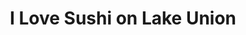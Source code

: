 ---
layout: place
title: I Love Sushi on Lake Union
permalink: /washington/seattle/i-love-sushi-on-lake-union.html
stateAbbr: WA
stateName: Washington
cityName: Seattle
seo:
  type: restaurant
  links: null
place_id: ChIJ4_fDyiQVkFQRkFxG9lkivhs
photos:
  - name: >-
      places/ChIJ4_fDyiQVkFQRkFxG9lkivhs/photos/AeeoHcLI-UNtoLFbQ0fmklVnm1uuugNLGVyLsnNWZZb82O8btOepL8Z1oiuedLB2AtrUv45aHSrI4Otw7533sy6ss_cL8b9-LluJ8wzzJ91Mci5cWau_uETmG8wJToAVFao_N6IBseZRVP6frjOO9Evz4nMivV8sSckNaCizNhg5GSzn6F-Fy0z0K_Dbo2r8CyQXBgVRSVfrQDP1z0dutLXYWNnudZYOPPxtb9_uciOWRDrWNAPpc1bXjTEhDltNjHXQHlxkR3BrOJuEPLpeSNFDf4TdR8LxJvzjDJaXfmF7zxWgpQ
    widthPx: 864
    heightPx: 576
    authorAttributions:
      - displayName: I Love Sushi on Lake Union
        uri: https://maps.google.com/maps/contrib/109656723235313350772
        photoUri: >-
          https://lh3.googleusercontent.com/a-/ALV-UjWsFbgLfpkTFSkEJ9Zy9UttESJZaOe72agDDuUtq_gzNf1AhCg=s100-p-k-no-mo
    flagContentUri: >-
      https://www.google.com/local/imagery/report/?cb_client=maps_api_places.places_api&image_key=!1e10!2sAF1QipPEMJ3V70foggFOlasmTIwzEjaUn8dKRN3NxUlp&hl=en-US
    googleMapsUri: >-
      https://www.google.com/maps/place//data=!3m4!1e2!3m2!1sAF1QipPEMJ3V70foggFOlasmTIwzEjaUn8dKRN3NxUlp!2e10!4m2!3m1!1s0x54901524cac3f7e3:0x1bbe2259f6465c90
  - name: >-
      places/ChIJ4_fDyiQVkFQRkFxG9lkivhs/photos/AeeoHcL_a53p5jl2m4cXD5FdSY-SWkk3JtjkiJ-9lY3NZDoFDliVtx5Qsutc2xAyc7WFzGM_Rtc7iOC-x2HxY_Qu4MxYK2JoQvDeI19b61eqG5GHcLfbSlEgUzBygvCd-fyQF08VlRGZ4g8IwlQ1ioCncpDmm6t6_iniHEcP79Cy7l7ajXhI8RXGbY5_MjZCOHJj79M-h_WoeOZ-6MY04C-ZFt1BQAduLIGStB0TlZbX_UzxfkhBAX4YFH-3ooVQm3cTOjOg9_GGdJuw-Kvd2hmdk0kHr66GBM_XxTju46c0ZFmLow
    widthPx: 1600
    heightPx: 1067
    authorAttributions:
      - displayName: I Love Sushi on Lake Union
        uri: https://maps.google.com/maps/contrib/109656723235313350772
        photoUri: >-
          https://lh3.googleusercontent.com/a-/ALV-UjWsFbgLfpkTFSkEJ9Zy9UttESJZaOe72agDDuUtq_gzNf1AhCg=s100-p-k-no-mo
    flagContentUri: >-
      https://www.google.com/local/imagery/report/?cb_client=maps_api_places.places_api&image_key=!1e10!2sAF1QipPof7IADOrNx4b1h2pYanSMkDtPJGgm8GVlyLTV&hl=en-US
    googleMapsUri: >-
      https://www.google.com/maps/place//data=!3m4!1e2!3m2!1sAF1QipPof7IADOrNx4b1h2pYanSMkDtPJGgm8GVlyLTV!2e10!4m2!3m1!1s0x54901524cac3f7e3:0x1bbe2259f6465c90
  - name: >-
      places/ChIJ4_fDyiQVkFQRkFxG9lkivhs/photos/AeeoHcLsvdFj9SqkS08fPzDzrt0fgE45Ktln6flYJ7P5Dm9gXp4k8h3y8ikn_SSH3nWl2C45FDe8AqC6asxPq2Chfts4qp0qRZMCqblwW9ZOITSBAtoSDJBddeKvGtBkfsQI10K6xp9-6Qj3iSDtnlLVbxHqP5n48MZSxeXMdoIOZJ5p67Z66tWyy7Am4cOg-5DI_sErTb4NPMRXguFDf_IgrY2lZlLulF-9U0XkjlRmKghus-zPAEYl_cvSeqvyljlFgRh0Xxc9ZdcolKVapoG5dhM94mAt3vl2_4OGAl8JMudUaIHPXOqamAh7Zo5BQRpk09IHzGX7t3K5i7b_dG_W4NdH63aFoxrPA2saya0xDwsYWs7FOoJlQkeIdBSJ5kY0gxvbmardV5dB7O34PIvHV45IX_Aygmh_Q8ZnWfmLSfv2E4_N
    widthPx: 4000
    heightPx: 3000
    authorAttributions:
      - displayName: Adam Lassiter
        uri: https://maps.google.com/maps/contrib/112871346000437957668
        photoUri: >-
          https://lh3.googleusercontent.com/a-/ALV-UjXp43K6wYFJkXkx533vxB-pHe8lPFgKpV_lUEG-FCznzuTBw14vmQ=s100-p-k-no-mo
    flagContentUri: >-
      https://www.google.com/local/imagery/report/?cb_client=maps_api_places.places_api&image_key=!1e10!2sCIHM0ogKEICAgICT3cnKzQE&hl=en-US
    googleMapsUri: >-
      https://www.google.com/maps/place//data=!3m4!1e2!3m2!1sCIHM0ogKEICAgICT3cnKzQE!2e10!4m2!3m1!1s0x54901524cac3f7e3:0x1bbe2259f6465c90
  - name: >-
      places/ChIJ4_fDyiQVkFQRkFxG9lkivhs/photos/AeeoHcJzl1w94_AylIDGFl307X-TPABr_WP_XcnAgVIGtkeh1rJag1KJYpuwnZSkKgudLWyrRSZ4z8MJq8RC_uuAFl7XlNOKGHskHRmcQUxDqtZ-NyjDZfboPgVoZO2jPk1Z_7kIzn_PyCZMIbiRNqunF8CoqSGRYhFyn1xWQz2uIs5sxCdpJM-C91y4YKs4tKySVmWcH6u-kxshzGt7AGopLXhL693tKmPJYHKpzE-HydIKAZyx_smSc5ahtUuLKaoCfe0RbRicPlzPy841R5C7miqSPub9lOMsWOB_9heb4LYL6QsKTsGes-wAlRjL4SDuuY7JJh6KesPsWpFW3X5NZvLgFi8H7NHYNPsClqGXUdqlCdLDiLi8NqyV-Xl4U4RgTJSmdgGmlX8gR1U3Rz2L-UUouxgayhkq4ql4Wx1DK0A
    widthPx: 4048
    heightPx: 3036
    authorAttributions:
      - displayName: David Petersen
        uri: https://maps.google.com/maps/contrib/100840344925853146664
        photoUri: >-
          https://lh3.googleusercontent.com/a-/ALV-UjWUjDEKGOO9Ph-v5adR5ONetQF32mYemGgMriwLJXNWaQ2Z5ssu=s100-p-k-no-mo
    flagContentUri: >-
      https://www.google.com/local/imagery/report/?cb_client=maps_api_places.places_api&image_key=!1e10!2sCIHM0ogKEICAgIDE_eH3Xw&hl=en-US
    googleMapsUri: >-
      https://www.google.com/maps/place//data=!3m4!1e2!3m2!1sCIHM0ogKEICAgIDE_eH3Xw!2e10!4m2!3m1!1s0x54901524cac3f7e3:0x1bbe2259f6465c90
  - name: >-
      places/ChIJ4_fDyiQVkFQRkFxG9lkivhs/photos/AeeoHcK3F2zSPiCuU0gHAC0bMzohIsOBdGlGulxorqsEThFdqcFwlWyBUaPIm_QuB4YReuNxVawbDef5ol5ktOkpTf3Jouf1iPJj-qtWEuft8yNxps6dCXJ2CTKEucNONFj6UfW2X9wiEb5kMgBs8q2yQJPJ4tTUu0ybWVna_-RCF-sgKm4yuUmEiGYkAXUXTVyh7XiJP5aJ9kiQ6bUucVuP9T8kDxil-S_pfBdWSD6ebK0-oXrp3W1aF2HTilfjSGhLXt__SpQnAiIW4LdvrOmiUnvjCks_eobR6o-sD9adNBrR1-of06ddokSCisEc7_mgpRirX1jV60vVI7wrDf1vd4Nv5Bl1KJcdphFX80eUYGI2YDZx1qfeRGqD9V7BZnrFqaOk4PBSG-S7RYD19fYG_BPe1QzD_iMpyg4GFYU8Ydwjq-BH
    widthPx: 4032
    heightPx: 3024
    authorAttributions:
      - displayName: XY
        uri: https://maps.google.com/maps/contrib/104136382907366872064
        photoUri: >-
          https://lh3.googleusercontent.com/a-/ALV-UjVDRks2etX76q5UZb0XvbojRD1_SdWjWqJQQiRx8Zw8DqPNoByB4g=s100-p-k-no-mo
    flagContentUri: >-
      https://www.google.com/local/imagery/report/?cb_client=maps_api_places.places_api&image_key=!1e10!2sCIHM0ogKEICAgMDAzc-etAE&hl=en-US
    googleMapsUri: >-
      https://www.google.com/maps/place//data=!3m4!1e2!3m2!1sCIHM0ogKEICAgMDAzc-etAE!2e10!4m2!3m1!1s0x54901524cac3f7e3:0x1bbe2259f6465c90
  - name: >-
      places/ChIJ4_fDyiQVkFQRkFxG9lkivhs/photos/AeeoHcK-qqn3m-NOAZ6K_O-rR7Of8R0_nPoOorIpxNTCUmZ2GjhyJUXMf5H-POYGZ2vJ8RAVa4WsWiqXfEnz4dgDfbxFr_3ZjRwRjckZZ6zCN3350ghGoReTCXLd8nwxRc3d2gyKBW21f6Hx57FYVrCA_ioComHmHG3LlKZzu2tM0bePvp7bbLC9Pr7Nj9pri6f4FVMbqJbhV20qIpXwq8zXIpke7xV_5l7SbTtdzpplwrjsIoDjCL-65HLF6nhSzneP6F4RaMUYUUkt8-OBUIm_pwuPL8D_mdJwG3_YPFNar0gIppzvtBIZWn1S8QhIdajNROOJ0SuRvU4CeWyoyrW7Z0tz3raw2CtZMJhuxHg07K9J1onpUyJ2h-5l7EkEYlEV767YZWfowAyfaTN-32Qp6x6xt-aR1MUvcolzuvc3lH3FAHQ
    widthPx: 4000
    heightPx: 3000
    authorAttributions:
      - displayName: Peter Kwok
        uri: https://maps.google.com/maps/contrib/114552686355370932790
        photoUri: >-
          https://lh3.googleusercontent.com/a-/ALV-UjXeGzp2edhi2lASjPFp21IM812FmUmPK8-E2UY-KDIOhhK_DdPBTw=s100-p-k-no-mo
    flagContentUri: >-
      https://www.google.com/local/imagery/report/?cb_client=maps_api_places.places_api&image_key=!1e10!2sCIHM0ogKEICAgIC3ge-71AE&hl=en-US
    googleMapsUri: >-
      https://www.google.com/maps/place//data=!3m4!1e2!3m2!1sCIHM0ogKEICAgIC3ge-71AE!2e10!4m2!3m1!1s0x54901524cac3f7e3:0x1bbe2259f6465c90
  - name: >-
      places/ChIJ4_fDyiQVkFQRkFxG9lkivhs/photos/AeeoHcLJeV4Oq06YMCZG7kqfGyCZbDadwXvn0hRElKIJXqutGlI3hncz5ZWjGZAGrwm1IODQOsjWc-BiJPFo6BvxqAYDsWb1K8s4OzHdkKK2q_1RA0MDKuAPVtf-8frDZq3UXKHQj2X1zY1Azwq8Jlsk0v63gT-WF61yIYnH39ZZKIvFIzP73h5t2b4YcIgkKTgPZvA0IdYoazwZgaXxPiOgr7mYfRcTGOKGmsaEUUUIUYINvwpug3DKsc-JxNjqTERZYytdf5uHjgRqlXu-QcpKQm4SCcY8g_ejhpYzEMWtDRyeVEeNr6CE5X_NuN4hTwAoi2hj-SbXbKKh6cKeiPq3eBhnkXkXS28M9McXZjo3_osyKapmu-GzGcVN7NFY53xXfEdcakBWZvBODtx2DqRbVGS_3DPsmSrxt4BwLkozTqG-Ew
    widthPx: 3000
    heightPx: 4000
    authorAttributions:
      - displayName: Jose Jesus Sarcos
        uri: https://maps.google.com/maps/contrib/117201265821702110701
        photoUri: >-
          https://lh3.googleusercontent.com/a/ACg8ocLps7zRj5Lfxg9IoCeTe96nfsh-9vYEegokxZ5tXbQwKJBDKg=s100-p-k-no-mo
    flagContentUri: >-
      https://www.google.com/local/imagery/report/?cb_client=maps_api_places.places_api&image_key=!1e10!2sCIHM0ogKEICAgICOlrbkIg&hl=en-US
    googleMapsUri: >-
      https://www.google.com/maps/place//data=!3m4!1e2!3m2!1sCIHM0ogKEICAgICOlrbkIg!2e10!4m2!3m1!1s0x54901524cac3f7e3:0x1bbe2259f6465c90
  - name: >-
      places/ChIJ4_fDyiQVkFQRkFxG9lkivhs/photos/AeeoHcK4UUDpjQ5j8ltp3ZPIUXs0OBFnNPUz3kt9NxxmzGI3kd4kOT99m_kPIhz019v1mfvSIGipjt12Uah8v4BDZUX-lEbXTkQY-H1PPBTHjNuh6yJ2CmW7FEaBc7pxYSkSG70hyMflic3XHabQ2i0ZtaSeVGf2j4xZsDZ-7VKL5u2gii-Z-MrY2rvpb9yBweQjtOClw0ClpfDkcpFZC2kIaQtdX-Oh16ahP8UEzSjrcNfiIdui_vNdTkwv3euRJVoqyjS-1Bzb8lZosruyQZuK1jhxUvMYlPEKOBanwrBaOY5joMILj6FfT0lK4Sx2oG-SGj29jRbwQ1Um1hTpAyvLy7cz7VYojZTtiYvrfY_U6WBfHTGjaW8pnhTm276ee_6Su8v6JcPwmKRiJFk3kiuTBFO2r7zhinO4QgO5KE0l8c0og1aI
    widthPx: 4032
    heightPx: 3024
    authorAttributions:
      - displayName: Matt Swift
        uri: https://maps.google.com/maps/contrib/101599907688899091315
        photoUri: >-
          https://lh3.googleusercontent.com/a-/ALV-UjVbECepU_VSzOUSe76ZhG7ywQ-WEbrpRio054LrYhZnjgbD6QU3zg=s100-p-k-no-mo
    flagContentUri: >-
      https://www.google.com/local/imagery/report/?cb_client=maps_api_places.places_api&image_key=!1e10!2sCIHM0ogKEICAgICUhvm30QE&hl=en-US
    googleMapsUri: >-
      https://www.google.com/maps/place//data=!3m4!1e2!3m2!1sCIHM0ogKEICAgICUhvm30QE!2e10!4m2!3m1!1s0x54901524cac3f7e3:0x1bbe2259f6465c90
  - name: >-
      places/ChIJ4_fDyiQVkFQRkFxG9lkivhs/photos/AeeoHcLo1VeCiieHlNPC9yGACrUYo4YLI6GoUMqY1CkMbEPgrwjS0bDonghcQ-HdFFLXQ5BPENqpEwP4yHbA1IdbxTEFGLadU45w80NZyU-_HSju_X0tVoz9fFe73fqYAbghAWlzU2sUt6gjL9ZMvxYggGaCQMR064De8Cses7PUd8OwB1h-KBuPLX8qq9lFIO1jz9Ziqiud-B6kyIiBGPe9MJTfXC3qpoHoZsi0YrJQmkBzKTziTngvBf2UBh9GPHQHKgYrE1XrCtcAhc6oQ3_i6crIDjbfwuosDAluhr_3KqOVGXhaVvPVGgBPEv6JVyC9TLzMQtGq2uIIB8HwX23MIA8ozo2sYQEof-p1IxRuIlSKK4355Nn2UpvMM7ZXHsxqmpSCbPhknehMWqSbLQOpPM_9WllpwVgrtGPqDsytf24
    widthPx: 4000
    heightPx: 1800
    authorAttributions:
      - displayName: Zarina Christensen
        uri: https://maps.google.com/maps/contrib/110289874470470056424
        photoUri: >-
          https://lh3.googleusercontent.com/a-/ALV-UjXM5N3Eeh98JGa_DpUgGnnMoa-kz-sC6RUyNfxikVw0YciK9iR-=s100-p-k-no-mo
    flagContentUri: >-
      https://www.google.com/local/imagery/report/?cb_client=maps_api_places.places_api&image_key=!1e10!2sCIHM0ogKEICAgIDJkrWXTg&hl=en-US
    googleMapsUri: >-
      https://www.google.com/maps/place//data=!3m4!1e2!3m2!1sCIHM0ogKEICAgIDJkrWXTg!2e10!4m2!3m1!1s0x54901524cac3f7e3:0x1bbe2259f6465c90
  - name: >-
      places/ChIJ4_fDyiQVkFQRkFxG9lkivhs/photos/AeeoHcK8W-7MCF0LOAxpDkR7HFHFtzOTkrQtGwqNfJsrjTDFHEr9N_6P4eeCFwKzXmYp-uAgX0HNi-Q2yMjBl67_ru2XRo5VE5xAn1y-5XSvUIA15LQI8KTwjID_2G_oLeO5UlrKT5CnAVNUV1xifcCcCqV-iq9WJyHU_zZA1rCx-ifczqXngUwoRq9jCJDtpY9Ky_IJZ47ab8c-uqLAHVR1yNJA7XN87M472EoVSv73MJJUEuUKUHhLKNVfU2hm2-nkoxieIke0F8CaJaLYQKFcTm0TqjHVfNbaud-CWLJUEfT59kAf5ek4Xwmy5dQmlRXQPgWe2MXOlLb39wMJLpT5I1ZZdKWh0LucHzHhwAQtHhIBjuE-GS3fGBcvkUhTEicwDThtfhl92bbq3P569uIBnJJ1dz--OFdDWbKFQaaph3jB40Wx
    widthPx: 1180
    heightPx: 1572
    authorAttributions:
      - displayName: Daniel H.
        uri: https://maps.google.com/maps/contrib/113760455315913727538
        photoUri: >-
          https://lh3.googleusercontent.com/a-/ALV-UjWBkXKduv0sylawcaezfBE2xbWm7fqCNDK1j1Uh3uOW6UZhLaq3=s100-p-k-no-mo
    flagContentUri: >-
      https://www.google.com/local/imagery/report/?cb_client=maps_api_places.places_api&image_key=!1e10!2sCIHM0ogKEICAgICX9q2MhQE&hl=en-US
    googleMapsUri: >-
      https://www.google.com/maps/place//data=!3m4!1e2!3m2!1sCIHM0ogKEICAgICX9q2MhQE!2e10!4m2!3m1!1s0x54901524cac3f7e3:0x1bbe2259f6465c90
address: 1001 Fairview Ave N, Seattle, WA 98109, USA
street: 1001 Fairview Ave N
city: Seattle
state: WA
zip: '98109'
country: USA
neighborhood: South Lake Union
latitude: '47.628814'
longitude: '-122.331703'
accessibility_options:
  wheelchairAccessibleParking: true
  wheelchairAccessibleEntrance: true
  wheelchairAccessibleRestroom: true
  wheelchairAccessibleSeating: true
business_status: OPERATIONAL
name: I Love Sushi on Lake Union
google_maps_links:
  directionsUri: >-
    https://www.google.com/maps/dir//''/data=!4m7!4m6!1m1!4e2!1m2!1m1!1s0x54901524cac3f7e3:0x1bbe2259f6465c90!3e0
  placeUri: https://maps.google.com/?cid=1999073054378318992
  writeAReviewUri: >-
    https://www.google.com/maps/place//data=!4m3!3m2!1s0x54901524cac3f7e3:0x1bbe2259f6465c90!12e1
  reviewsUri: >-
    https://www.google.com/maps/place//data=!4m4!3m3!1s0x54901524cac3f7e3:0x1bbe2259f6465c90!9m1!1b1
  photosUri: >-
    https://www.google.com/maps/place//data=!4m3!3m2!1s0x54901524cac3f7e3:0x1bbe2259f6465c90!10e5
primary_type: Sushi Restaurant
opening_hours:
  regular: null
  current: null
secondary_opening_hours:
  regular:
    weekdayDescriptions: null
    type: null
  current:
    weekdayDescriptions: null
    type: null
phone: null
price_level: null
price_range: null
rating: null
rating_count: 0
website: null
description: >-
  Discover I Love Sushi in Seattle$$$I Love Sushi on Lake Union in Seattle,
  Washington, is a welcoming sushi restaurant that serves up fresh Japanese
  cuisine with a focus on quality fare and beverages. Nestled near the scenic
  Lake Union, this spot boasts a relaxed atmosphere perfect for enjoying harbor
  views while savoring expertly prepared dishes. The menu highlights a variety
  of sushi options and sake selections, making it an ideal choice for those
  seeking authentic Japanese dining experiences in a casual setting. With
  thoughtful accessibility features like wheelchair-friendly entrances and
  seating, it's designed to accommodate all guests comfortably.
generative_summary: >-
  Discover I Love Sushi in Seattle$$$I Love Sushi on Lake Union in Seattle,
  Washington, is a welcoming sushi restaurant that serves up fresh Japanese
  cuisine with a focus on quality fare and beverages. Nestled near the scenic
  Lake Union, this spot boasts a relaxed atmosphere perfect for enjoying harbor
  views while savoring expertly prepared dishes. The menu highlights a variety
  of sushi options and sake selections, making it an ideal choice for those
  seeking authentic Japanese dining experiences in a casual setting. With
  thoughtful accessibility features like wheelchair-friendly entrances and
  seating, it's designed to accommodate all guests comfortably.
generative_disclosure: Summarized by AI using the Grok-3-Mini model.
reviews: null
review_summary: >-
  What Visitors Are Saying$$$Folks who stop by this sushi spot often rave about
  the fresh flavors and scenic lakeside vibes that make meals feel special and
  relaxing. Many appreciate the straightforward, approachable atmosphere that
  pairs well with a range of Japanese dishes, helping it stand out as a go-to
  for casual get-togethers. While experiences vary, positive feedback frequently
  highlights the variety of options that cater to different tastes, keeping
  things welcoming for families or friends. Overall, it's earned nods as a solid
  pick for anyone hunting for reliable sushi in the area, with the harbor views
  adding an extra layer of enjoyment to the visit.
review_disclosure: Summarized by AI using the Grok-3-Mini model.
parking_options: null
payment_options: null
allow_dogs: null
curbside_pickup: null
delivery: null
dine_in: null
good_for_children: null
good_for_groups: null
good_for_sports: null
live_music: null
menu_for_children: null
outdoor_seating: null
reservable: null
restroom: null
serves_beer: null
serves_breakfast: null
serves_brunch: null
serves_cocktails: null
serves_coffee: null
serves_dinner: null
serves_dessert: null
serves_lunch: null
serves_vegetarian_food: null
serves_wine: null
takeout: null
update_category: pro
places_description: null

---